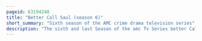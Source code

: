 ```yaml
---
pageid: 63194248
title: "Better Call Saul (season 6)"
short_summary: "Sixth season of the AMC crime drama television series"
description: "The sixth and last Season of the amc Tv Series better Call Saul premiered on 18 april 2022 in the united States and ended on 15 August 2022. The thirteen-episode season was broadcast on Mondays at 9:00 pm in the United States on AMC and its streaming service AMC+. Each Episode was released on netflix the Day after in certain international Markets. The Season was split into two Parts ; the first Consisting of the first seven Episodes concluded on May 23, before resuming with the second Half Consisting of the final six Episodes on July 11. Tony Dalton Jonathan Banks bob odenkirk Patrick fabian Rhea Seehorn Michael Mando and Giancarlo esposito reprise their Roles from previous Seasons. Better Call Saul is a spin-off Prequel and Sequel to breaking bad produced by Vince Gilligan and Peter Gould."
---
```

